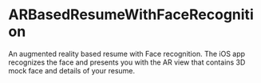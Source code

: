 # ARBasedResumeWithFaceRecognition
An augmented reality based resume with Face recognition. The iOS app recognizes the face and presents you with the AR view that contains 3D mock face and details of your resume.
